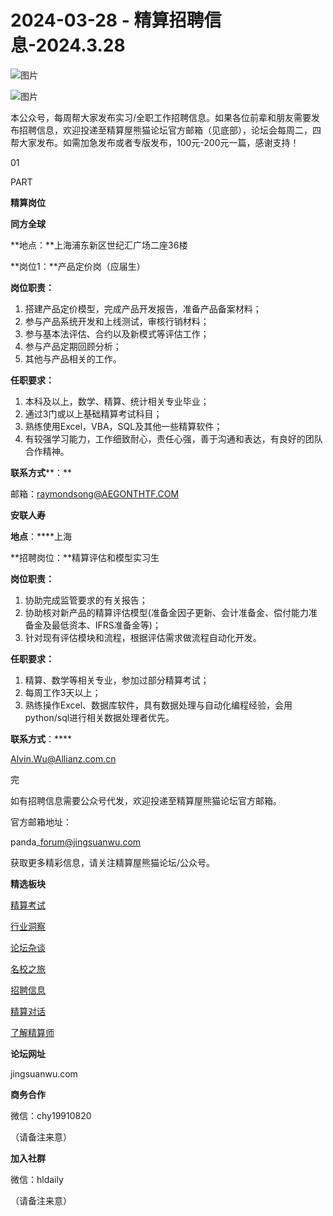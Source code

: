 # 2024-03-28 - 精算招聘信息-2024.3.28

![图片](https://mmbiz.qpic.cn/mmbiz_jpg/PVTr5cqOmdsiaicIRGthO3IhpdkibrFUWVU1xAtP9ZY24c0vAhCVJo55thjfrfia19NvibyVvich2UW9I8vGCty5LxNw/640?wx_fmt=jpeg&tp=webp&wxfrom=5&wx_lazy=1)

![图片](https://mmbiz.qpic.cn/mmbiz_png/7QRTvkK2qC63c02mKcsfAaJ8sNcicTvg22UkHHibvKiasFS9FS6E4FeV0Dibe7as7h4tm8p7EfNfI06adlGbL2icYjw/640?wx_fmt=png&tp=webp&wxfrom=5&wx_lazy=1)

本公众号，每周帮大家发布实习/全职工作招聘信息。如果各位前辈和朋友需要发布招聘信息，欢迎投递至精算屋熊猫论坛官方邮箱（见底部），论坛会每周二，四帮大家发布。如需加急发布或者专版发布，100元-200元一篇，感谢支持！

01

PART

**精算岗位**

**同方全球**

**地点：**上海浦东新区世纪汇广场二座36楼

**岗位1：**产品定价岗（应届生）

**岗位职责：**

1. 搭建产品定价模型，完成产品开发报告，准备产品备案材料；
2. 参与产品系统开发和上线测试，审核行销材料；
3. 参与基本法评估、合约以及新模式等评估工作；
4. 参与产品定期回顾分析；
5. 其他与产品相关的工作。

**任职要求：**

1. 本科及以上，数学、精算、统计相关专业毕业；
2. 通过3门或以上基础精算考试科目；
3. 熟练使用Excel，VBA，SQL及其他一些精算软件；
4. 有较强学习能力，工作细致耐心，责任心强，善于沟通和表达，有良好的团队合作精神。

**联系方式****：**

邮箱：raymondsong@AEGONTHTF.COM

**安联人寿**

****地点****：****上海

**招聘岗位：**精算评估和模型实习生

**岗位职责：**

1. 协助完成监管要求的有关报告；
2. 协助核对新产品的精算评估模型(准备金因子更新、会计准备金、偿付能力准备金及最低资本、IFRS准备金等)；
3. 针对现有评估模块和流程，根据评估需求做流程自动化开发。

**任职要求：**

1. 精算、数学等相关专业，参加过部分精算考试；
2. 每周工作3天以上；
3. 熟练操作Excel、数据库软件，具有数据处理与自动化编程经验，会用python/sql进行相关数据处理者优先。

****联系方式****：****

Alvin.Wu@Allianz.com.cn


完

如有招聘信息需要公众号代发，欢迎投递至精算屋熊猫论坛官方邮箱。

官方邮箱地址：

panda\_forum@jingsuanwu.com

获取更多精彩信息，请关注精算屋熊猫论坛/公众号。

**精选板块**

[精算考试](https://mp.weixin.qq.com/mp/appmsgalbum?__biz=Mzg5NzkwMTMzMA==&action=getalbum&album_id=2804960172988448769#wechat_redirect)

[行业洞察](https://mp.weixin.qq.com/mp/appmsgalbum?__biz=Mzg5NzkwMTMzMA==&action=getalbum&album_id=2804965799378829313#wechat_redirect)

[论坛杂谈](https://mp.weixin.qq.com/mp/appmsgalbum?__biz=Mzg5NzkwMTMzMA==&action=getalbum&album_id=2804979947286315009#wechat_redirect)

[名校之旅](https://mp.weixin.qq.com/mp/appmsgalbum?__biz=Mzg5NzkwMTMzMA==&action=getalbum&album_id=2804975288236654595#wechat_redirect)

[招聘信息](https://mp.weixin.qq.com/mp/appmsgalbum?__biz=Mzg5NzkwMTMzMA==&action=getalbum&album_id=2809916434738069507#wechat_redirect)

[精算对话](https://mp.weixin.qq.com/mp/appmsgalbum?__biz=Mzg5NzkwMTMzMA==&action=getalbum&album_id=3028246288796221446#wechat_redirect)

[了解精算师](https://mp.weixin.qq.com/mp/appmsgalbum?__biz=Mzg5NzkwMTMzMA==&action=getalbum&album_id=2804971247444180995#wechat_redirect)

**论坛网址**

jingsuanwu.com

**商务合作**

微信：chy19910820

（请备注来意）

**加入社群**

微信：hldaily

（请备注来意）